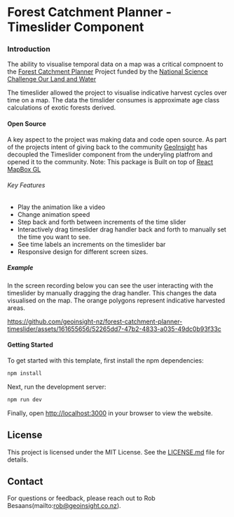 # Forest Catchment Planner - Timeslider Component

### Introduction

The ability to visualise temporal data on a map was a critical compnoent to the [Forest Catchment Planner](https://www.forestrycatchmentplanner.nz/) Project funded by the [National Science Challenge Our Land and Water](https://ourlandandwater.nz/)

The timeslider allowed the project to visualise indicative harvest cycles over time on a map. The data the timslider consumes is approximate age class calculations of exotic forests derived.

#### Open Source

A key aspect to the project was making data and code open source. As part of the projects intent of giving back to the community [GeoInsight](https://www.geoinsight.co.nz/) has decoupled the Timeslider component from the underyling platfrom and opened it to the community. Note: This package is Built on top of [React MapBox GL](https://www.npmjs.com/package/react-mapbox-gl) 

###### Key Features

* Play the animation like a video
* Change animation speed
* Step back and forth between increments of the time slider
* Interactively drag timeslider drag handler back and forth to manually set the time you want to see.
* See time labels an increments on the timeslider bar
* Responsive design for different screen sizes. 

##### Example

In the screen recording below you can see the user interacting with the timeslider by manually dragging the drag handler. This changes the data visualised on the map. The orange polygons represent indicative harvested areas.



https://github.com/geoinsight-nz/forest-catchment-planner-timeslider/assets/161655656/52265dd7-47b2-4833-a035-49dc0b93f33c



#### Getting Started

To get started with this template, first install the npm dependencies:

```bash
npm install
```

Next, run the development server:

```bash
npm run dev
```

Finally, open [http://localhost:3000](http://localhost:3000) in your browser to view the website.


## License

This project is licensed under the MIT License. See the [LICENSE.md](LICENSE.md) file for details.

## Contact

For questions or feedback, please reach out to Rob Besaans(mailto:rob@geoinsight.co.nz).


